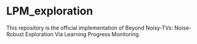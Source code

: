 # LPM_exploration

This repository is the official implementation of Beyond Noisy-TVs: Noise-Robust Exploration Via Learning Progress Monitoring.

